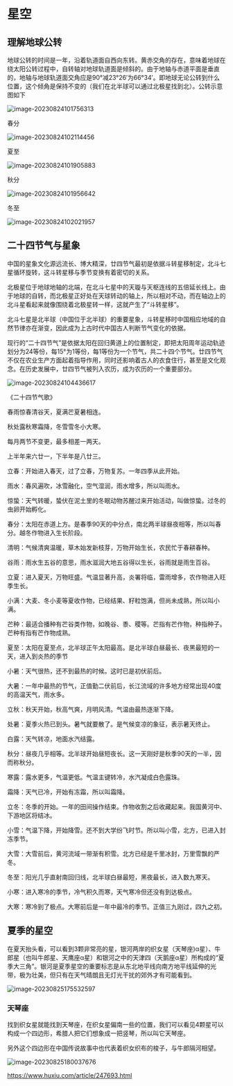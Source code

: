 # 星空

## 理解地球公转

地球公转的时间是一年，沿着轨道面自西向东转。黄赤交角的存在，意味着地球在绕太阳公转过程中，自转轴对地球轨道面是倾斜的。由于地轴与赤道平面是垂直的，地轴与地球轨道面交角应是90°减23°26′为66°34′。即地球无论公转到什么位置，这个倾角是保持不变的（我们在北半球可以通过北极星找到北）。公转示意图如下

![image-20230824101756313](./img/20220824二十四节气/image-20230824101756313.png)

春分

![image-20230824102114456](./img/20220824二十四节气/image-20230824102114456.png)



夏至

![image-20230824101905883](./img/20220824二十四节气/image-20230824101905883.png)

秋分

![image-20230824101956642](./img/20220824二十四节气/image-20230824101956642.png)

冬至

![image-20230824102021957](./img/20220824二十四节气/image-20230824102021957.png)

## 二十四节气与星象

中国的星象文化源远流长、博大精深，廿四节气最初是依据斗转星移制定，北斗七星循环旋转，这斗转星移与季节变换有着密切的关系。

北极星位于地球地轴的北端，在北斗七星中的天璇与天枢连线的五倍延长线上。由于地球的自转，而北极星正好处在天球转动的轴上，所以相对不动，而在轴边上的北斗星看起来就像围绕着北极星转一样，这就产生了“斗转星移”。

北斗七星是北半球（中国位于北半球）的重要星象，斗转星移时中国相应地域的自然节律亦在渐变，因此成为上古时代中国古人判断节气变化的依据。

现行的“二十四节气”是依据太阳在回归黄道上的位置制定，即把太阳周年运动轨迹划分为24等份，每15°为1等份，每1等份为一个节气，共二十四个节气。廿四节气不仅在农业生产方面起着指导作用，同时还影响着古人的衣食住行，甚至是文化观念。在历史发展中，廿四节气被列入农历，成为农历的一个重要部分。

![image-20230824104436617](./img/20220824二十四节气/image-20230824104436617.png)

《二十四节气歌》

春雨惊春清谷天，夏满芒夏暑相连。

秋处露秋寒霜降，冬雪雪冬小大寒。

每月两节不变更，最多相差一两天。

上半年来六廿一，下半年是八廿三。

立春：开始进入春天，过了立春，万物复苏。一年四季从此开始。

雨水：春风遍吹，冰雪融化，空气湿润，雨水增多，所以叫雨水。

惊蛰：天气转暖，蛰伏在泥土里的冬眠动物苏醒过来开始活动，叫做惊蛰。过冬的虫卵开始孵化。

春分：太阳在赤道上方。是春季90天的中分点，南北两半球昼夜相等，所以叫春分。越冬作物进入生长阶段。

清明：气候清爽温暖，草木始发新枝芽，万物开始生长，农民忙于春耕春种。

谷雨：雨水生五谷的意思，雨水滋润大地五谷得以生长，谷雨就是雨生百谷。

立夏：进入夏天，万物旺盛。气温显著升高，炎署将临，雷雨增多，农作物进入旺季生长。

小满：大麦、冬小麦等夏收作物，已经结果、籽粒饱满，但尚未成熟，所以叫小满。

芒种：最适合播种有芒谷类作物，如晚谷、黍、稷等。芒指有芒作物，种指种子。芒种有指有芒作物成熟。

夏至：太阳在夏至点，北半球正午太阳最高。是北半球白昼最长、夜黑最短的一天，进入到炎热的季节

小暑：天气很热，还不到最热的时候。这时已是初伏前后。

大暑：一年中最热的节气，正值勤二伏前后，长江流域的许多地方经常出现40度的高温天气，雨水多。

立秋：秋天开始，秋高气爽，月明风清。气温由最热逐渐下降。

处暑：夏季火热已到头。暑气就要散了。是气候变凉的象征，表示暑天终止。

白露：天气转凉，地面水汽结露。

秋分：昼夜几乎相等。北半球开始昼短夜长。这一天刚好是秋季90天的一半，因而称秋分。

寒露：露水更多，气温更低。气温主键转冷，水汽凝成白色露珠。

霜降：天气已冷，开始有冻霜，所以叫霜降。

立冬：冬季的开始。一年的田间操作结束。作物收割之后收藏起来。我国黄河中、下游地区将结冰。

小雪：气温下降，开始降雪。还不到大学纷飞时节。所以叫小雪，北方，已进入封冻季节。

大雪：大雪前后，黄河流域一带渐有积雪。北方已经是千里冰封，万里雪飘的严冬。

冬至：阳光几乎直射南回归线，北半球白昼最短，黑夜最长，进入数九寒天。

小寒：进入寒冷的季节，冷气积久而寒，天气寒冷但还没有到达极点。

大寒：寒冷到了极点。大寒前后是一年中最冷的季节。正值三九刚过，四九之初。

## 夏季的星空

在夏天抬头看，可以看到3颗非常亮的星，银河两岸的织女星（天琴座)α星）、牛郎星（也叫牛郎星、天鹰座α星）和银河之中的天津四（天鹅座α星）所构成的“夏季大三角”。银河是夏季星空的重要标志是从东北地平线向南方地平线延伸的光带，极为壮美，但只有在天气晴朗且无灯光干扰的郊外才有可能看到。

![image-20230825175532597](./img/20220824二十四节气/image-20230825175532597.png)



### 天琴座

找到织女星就能找到天琴座，在织女星偏南一些的位置，我们可以看见4颗星可以构成一个四边形，希腊人把它们想象成一把竖琴，所以叫它天琴座。

另外这个四边形在中国传说故事中也代表着织女织布的梭子，与牛郎隔河相望。

![image-20230825180037676](./img/20220824二十四节气/image-20230825180037676.png)



https://www.huxiu.com/article/247693.html














